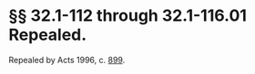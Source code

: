 # §§ 32.1-112 through 32.1-116.01 Repealed.

<p>Repealed by Acts 1996, c. <a href='http://lis.virginia.gov/cgi-bin/legp604.exe?961+ful+CHAP0899'>899</a>.</p>